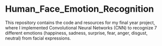 # Human_Face_Emotion_Recognition
 This repository contains the code and resources for my final year project, where I implemented Convolutional Neural Networks (CNN) to recognize 7 different emotions (happiness, sadness, surprise, fear, anger, disgust, neutral) from facial expressions.
